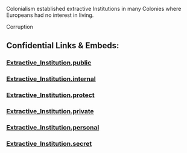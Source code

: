 
Colonialism established extractive Institutions in many Colonies 
where Europeans had no interest in living. 

Corruption  






## Confidential Links & Embeds: 

### [Extractive_Institution.public](/_public\Economics\Institution/Extractive_Institution.public.md) 

### [Extractive_Institution.internal](/_internal\Economics\Institution/Extractive_Institution.internal.md) 

### [Extractive_Institution.protect](/_protect\Economics\Institution/Extractive_Institution.protect.md) 

### [Extractive_Institution.private](/_private\Economics\Institution/Extractive_Institution.private.md) 

### [Extractive_Institution.personal](/_personal\Economics\Institution/Extractive_Institution.personal.md) 

### [Extractive_Institution.secret](/_secret\Economics\Institution/Extractive_Institution.secret.md)

